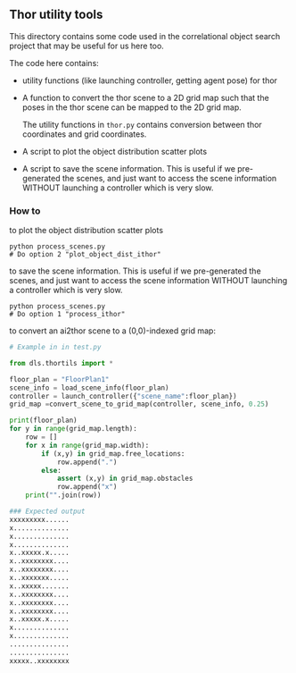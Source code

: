 ## Thor utility tools
This directory contains some code used in the correlational object search
project that may be useful for us here too.

The code here contains:
  * utility functions (like launching controller, getting agent pose) for thor

  * A function to convert the thor scene to a 2D grid map such that the poses
    in the thor scene can be mapped to the 2D grid map.

    The utility functions in `thor.py` contains conversion between thor coordinates and grid coordinates.

  * A script to plot the object distribution scatter plots

  * A script to save the scene information. This is useful if we pre-generated the scenes,
    and just want to access the scene information WITHOUT launching a controller which
    is very slow.


### How to


to plot the object distribution scatter plots
```
python process_scenes.py
# Do option 2 "plot_object_dist_ithor"
```

to save the scene information. This is useful if we pre-generated the scenes,
and just want to access the scene information WITHOUT launching a controller which
is very slow.
```
python process_scenes.py
# Do option 1 "process_ithor"
```


to convert an ai2thor scene to a (0,0)-indexed grid map:
```python
# Example in in test.py

from dls.thortils import *

floor_plan = "FloorPlan1"
scene_info = load_scene_info(floor_plan)
controller = launch_controller({"scene_name":floor_plan})
grid_map =convert_scene_to_grid_map(controller, scene_info, 0.25)

print(floor_plan)
for y in range(grid_map.length):
    row = []
    for x in range(grid_map.width):
        if (x,y) in grid_map.free_locations:
            row.append(".")
        else:
            assert (x,y) in grid_map.obstacles
            row.append("x")
    print("".join(row))

### Expected output
xxxxxxxxx......
x..............
x..............
x..............
x..xxxxx.x.....
x..xxxxxxxx....
x..xxxxxxxx....
x..xxxxxxx.....
x..xxxxx.......
x..xxxxxxxx....
x..xxxxxxxx....
x..xxxxxxxx....
x..xxxxx.x.....
x..............
x..............
...............
...............
xxxxx..xxxxxxxx
```
